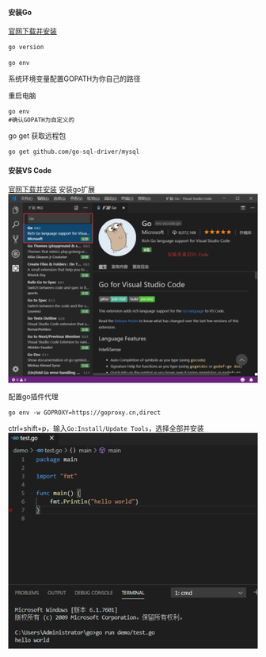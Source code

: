 #### 安装Go
[官网下载并安装](https://golang.org/dl/)
```
go version

go env
```
系统环境变量配置GOPATH为你自己的路径

重启电脑
```
go env
#确认GOPATH为自定义的
```
go get 获取远程包
```
go get github.com/go-sql-driver/mysql
```

#### 安装VS Code
[官网下载并安装]([https://code.visualstudio.com/](https://code.visualstudio.com/))
安装go扩展
![](images/vscode_plugin.png)

配置go插件代理
```
go env -w GOPROXY=https://goproxy.cn,direct
```
ctrl+shift+p，输入`Go:Install/Update Tools`，选择全部并安装
![](images/go-test.png)